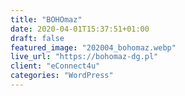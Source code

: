 ```yaml
---
title: "BOHOmaz"
date: 2020-04-01T15:37:51+01:00
draft: false
featured_image: "202004_bohomaz.webp"
live_url: "https://bohomaz-dg.pl"
client: "eConnect4u"
categories: "WordPress"
---
```


